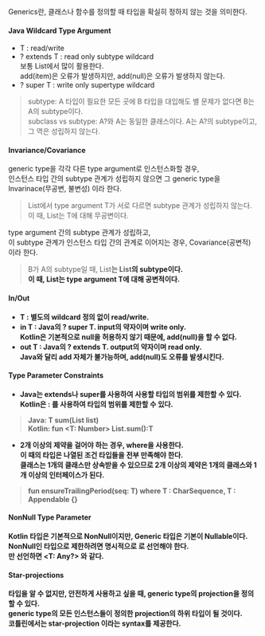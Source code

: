Generics란, 클래스나 함수를 정의할 때 타입을 확실히 정하지 않는 것을 의미한다.  

#### Java Wildcard Type Argument  
- T : read/write  
- ? extends T : read only subtype wildcard  
보통 List에서 많이 활용한다.  
add(item)은 오류가 발생하지만, add(null)은 오류가 발생하지 않는다.  
- ? super T : write only supertype wildcard  

> subtype: A 타입이 필요한 모든 곳에 B 타입을 대입해도 별 문제가 없다면 B는 A의 subtype이다.  
> subclass vs subtype: A?와 A는 동일한 클래스이다. A는 A?의 subtype이고, 그 역은 성립하지 않는다.  

#### Invariance/Covariance  
generic type을 각각 다른 type argument로 인스턴스화할 경우,  
인스턴스 타입 간의 subtype 관계가 성립하지 않으면 그 generic type을 Invarinace(무공변, 불변성) 이라 한다.  
> List<T>에서 type argument T가 서로 다르면 subtype 관계가 성립하지 않는다.  
이 때, List는 T에 대해 무공변이다.  

type argument 간의 subtype 관계가 성립하고,  
이 subtype 관계가 인스턴스 타입 간의 관계로 이어지는 경우, Covariance(공변적) 이라 한다.  
> B가 A의 subtype일 때, List<B>는 List<A>의 subtype이다.  
이 때, List는 type argument T에 대해 공변적이다.  

#### In/Out  
- T : 별도의 wildcard 정의 없이 read/write.  
- in T : Java의 ? super T. input의 약자이며 write only.  
Kotlin은 기본적으로 null을 허용하지 않기 때문에, add(null)을 할 수 없다.  
- out T : Java의 ? extends T. output의 약자이며 read only.  
Java와 달리 add 자체가 불가능하며, add(null)도 오류를 발생시킨다.  

#### Type Parameter Constraints  
- Java는 extends나 super를 사용하여 사용할 타입의 범위를 제한할 수 있다.  
Kotlin은 : 를 사용하여 타입의 범위를 제한할 수 있다.  
> Java: <T extends Number> T sum(List<T> list)  
  Kotlin: fun <T: Number> List<T>.sum():T  

- 2개 이상의 제약을 걸어야 하는 경우, where을 사용한다.  
이 때의 타입은 나열된 조건 타입들을 전부 만족해야 한다.  
클래스는 1개의 클래스만 상속받을 수 있으므로 2개 이상의 제약은 1개의 클래스와 1개 이상의 인터페이스가 된다.  
> fun <T> ensureTrailingPeriod(seq: T) where T : CharSequence, T : Appendable {}  

#### NonNull Type Parameter  
Kotlin 타입은 기본적으로 NonNull이지만, Generic 타입은 기본이 Nullable이다.  
NonNull인 타입으로 제한하려면 명시적으로 <T : Any> 로 선언해야 한다.  
<T>만 선언하면 <T: Any?> 와 같다.  

#### Star-projections  
타입을 알 수 없지만, 안전하게 사용하고 싶을 때, generic type의 projection을 정의할 수 있다.  
generic type의 모든 인스턴스들이 정의한 projection의 하위 타입이 될 것이다.  
코틀린에서는 star-projection 이라는 syntax를 제공한다.  
